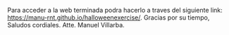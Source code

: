  Para acceder a la web terminada podra hacerlo a traves del siguiente link: https://manu-rnt.github.io/halloweenexercise/.
  Gracias por su tiempo,
  Saludos cordiales.
  Atte.
  Manuel Villarba.
